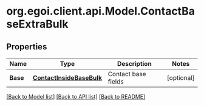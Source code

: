 # org.egoi.client.api.Model.ContactBaseExtraBulk
## Properties

Name | Type | Description | Notes
------------ | ------------- | ------------- | -------------
**Base** | [**ContactInsideBaseBulk**](.md) | Contact base fields | [optional] 

[[Back to Model list]](../README.md#documentation-for-models) [[Back to API list]](../README.md#documentation-for-api-endpoints) [[Back to README]](../README.md)

